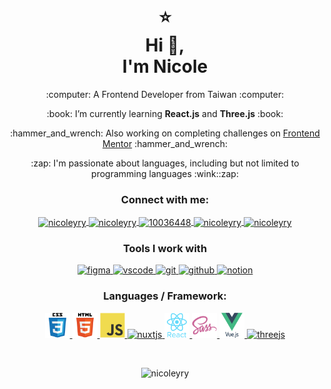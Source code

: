 <h1 align="center">⭐<br>Hi 👋,<br>I'm Nicole</h1>

<p align="center">:computer: A Frontend Developer from Taiwan :computer:</p>
<p align="center">:book: I’m currently learning <strong>React.js</strong> and <strong>Three.js</strong> :book:</p>
<p align="center">:hammer_and_wrench: Also working on completing challenges on <a href="https://codepen.io/nicoleyry" target="blank">Frontend Mentor</a> :hammer_and_wrench:</p>
<p align="center">:zap: I'm passionate about languages, including but not limited to programming languages :wink::zap:</p>

<h3 align="center">Connect with me:</h3>
<p align="center">
	<a href="https://codepen.io/nicoleyry" target="blank">
		<img align="center" src="https://raw.githubusercontent.com/rahuldkjain/github-profile-readme-generator/master/src/images/icons/Social/codepen.svg" alt="nicoleyry" height="30" width="40" />
	</a>
	<a href="https://dev.to/nicoleyry" target="blank">
		<img align="center" src="https://raw.githubusercontent.com/rahuldkjain/github-profile-readme-generator/master/src/images/icons/Social/devto.svg" alt="nicoleyry" height="30" width="40" />
	</a>
	<a href="https://stackoverflow.com/users/10036448" target="blank">
		<img align="center" src="https://www.vectorlogo.zone/logos/stackoverflow/stackoverflow-icon.svg" alt="10036448" width="40" height="30"/>
	</a>
    <a href="https://twitter.com/nicoleyry" target="blank">
    	<img align="center" src="https://raw.githubusercontent.com/rahuldkjain/github-profile-readme-generator/master/src/images/icons/Social/twitter.svg" alt="nicoleyry" height="30" width="40" />
    </a>
	<a href="https://linkedin.com/in/nicoleyry" target="blank">
		<img align="center" src="https://raw.githubusercontent.com/rahuldkjain/github-profile-readme-generator/master/src/images/icons/Social/linked-in-alt.svg" alt="nicoleyry" height="30" width="40" />
	</a>
</p>

<h3 align="center">Tools I work with</h3>
<div align="center">
    <a href="https://www.figma.com/" target="_blank" rel="noreferrer">
		<img src="https://www.vectorlogo.zone/logos/figma/figma-icon.svg" alt="figma" width="40" height="40"/>
	</a>
	<a href="https://code.visualstudio.com/" target="blank">
		<img src="https://www.vectorlogo.zone/logos/visualstudio_code/visualstudio_code-icon.svg" alt="vscode" width="40" height="40"/>
	</a>
	<a href="https://git-scm.com/" target="_blank" rel="noreferrer">
		<img src="https://www.vectorlogo.zone/logos/git-scm/git-scm-icon.svg" alt="git" width="40" height="40"/>
	</a>
	<a href="https://github.com/" target="blank">
		<img src="https://www.vectorlogo.zone/logos/github/github-tile.svg" alt="github" width="40" height="40"/>
	</a>
    <a href="https://www.notion.so/" target="blank">
		<img src="https://upload.wikimedia.org/wikipedia/commons/e/e9/Notion-logo.svg" alt="notion" width="40" height="40"/>
	</a>
</div>

<h3 align="center">Languages / Framework:</h3>
<p align="center">
	<a href="https://www.w3schools.com/css/" target="_blank" rel="noreferrer">
		<img src="https://raw.githubusercontent.com/devicons/devicon/master/icons/css3/css3-original-wordmark.svg" alt="css3" width="40" height="40"/>
	</a>
	<a href="https://www.w3.org/html/" target="_blank" rel="noreferrer">
		<img src="https://raw.githubusercontent.com/devicons/devicon/master/icons/html5/html5-original-wordmark.svg" alt="html5" width="40" height="40"/> 
	</a>
	<a href="https://developer.mozilla.org/en-US/docs/Web/JavaScript" target="_blank" rel="noreferrer">
		<img src="https://raw.githubusercontent.com/devicons/devicon/master/icons/javascript/javascript-original.svg" alt="javascript" width="40" height="40"/>
	</a>
	<a href="https://nuxtjs.org/" target="_blank" rel="noreferrer">
		<img src="https://www.vectorlogo.zone/logos/nuxtjs/nuxtjs-icon.svg" alt="nuxtjs" width="40" height="40"/>
	</a>
	<a href="https://reactjs.org/" target="_blank" rel="noreferrer">
		<img src="https://raw.githubusercontent.com/devicons/devicon/master/icons/react/react-original-wordmark.svg" alt="react" width="40" height="40"/>
	</a>
	<a href="https://sass-lang.com" target="_blank" rel="noreferrer">
		<img src="https://raw.githubusercontent.com/devicons/devicon/master/icons/sass/sass-original.svg" alt="sass" width="40" height="40"/>
	</a>
	<a href="https://vuejs.org/" target="_blank" rel="noreferrer">
		<img src="https://raw.githubusercontent.com/devicons/devicon/master/icons/vuejs/vuejs-original-wordmark.svg" alt="vuejs" width="40" height="40"/>
	</a>
	<a href="https://threejs.org" target="_blank" rel="noreferrer">
		<img src="https://upload.wikimedia.org/wikipedia/commons/3/3f/Three.js_Icon.svg" alt="threejs" width="40" height="40"/>
	</a>
</p>
<br />

<p align="center">
    <img width="40%" src="https://github-readme-stats.vercel.app/api/top-langs?username=nicoleyry&show_icons=true&theme=onedark&locale=en&layout=compact" alt="nicoleyry" />
</p>

